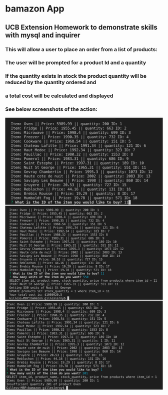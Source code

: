 # bamazon App
## UCB Extension Homework to demonstrate skills with mysql and inquirer
### This will allow a user to place an order from a list of products:
### The user will be prompted for a product Id and a quantity
### If the quantity exists in stock the product quantity will be reduced by the quantity ordered and
### a total cost will be calculated and displayed
### See below screenshots of the action:
![GitHub Logo](./ScreenShot_1.png)
![GitHub Logo](./ScreenShot_2.png)
![GitHub Logo](./ScreenShot_3.png)